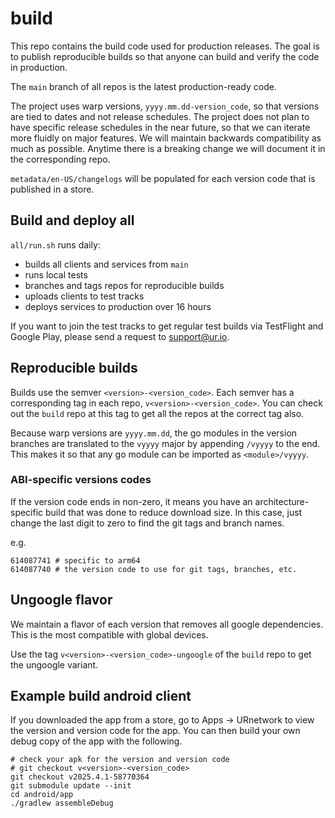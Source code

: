 # build

This repo contains the build code used for production releases. The goal is to publish reproducible builds so that anyone can build and verify the code in production.

The `main` branch of all repos is the latest production-ready code.

The project uses warp versions, `yyyy.mm.dd-version_code`, so that versions are tied to dates and not release schedules. The project does not plan to have specific release schedules in the near future, so that we can iterate more fluidly on major features. We will maintain backwards compatibility as much as possible. Anytime there is a breaking change we will document it in the corresponding repo.

`metadata/en-US/changelogs` will be populated for each version code that is published in a store.


## Build and deploy all

`all/run.sh` runs daily:
- builds all clients and services from `main`
- runs local tests
- branches and tags repos for reproducible builds
- uploads clients to test tracks
- deploys services to production over 16 hours

If you want to join the test tracks to get regular test builds via TestFlight and Google Play, please send a request to <support@ur.io>.


## Reproducible builds

Builds use the semver `<version>-<version_code>`. Each semver has a corresponding tag in each repo, `v<version>-<version_code>`. You can check out the `build` repo at this tag to get all the repos at the correct tag also.

Because warp versions are `yyyy.mm.dd`, the go modules in the version branches are translated to the `vyyyy` major by appending `/vyyyy` to the end. This makes it so that any go module can be imported as `<module>/vyyyy`.

### ABI-specific versions codes

If the version code ends in non-zero, it means you have an architecture-specific build that was done to reduce download size. In this case, just change the last digit to zero to find the git tags and branch names. 

e.g.

```
614087741 # specific to arm64
614087740 # the version code to use for git tags, branches, etc.
``` 


## Ungoogle flavor

We maintain a flavor of each version that removes all google dependencies. This is the most compatible with global devices.

Use the tag `v<version>-<version_code>-ungoogle` of the `build` repo to get the ungoogle variant.


## Example build android client

If you downloaded the app from a store, go to Apps -> URnetwork to view the version and version code for the app. You can then build your own debug copy of the app with the following.

```
# check your apk for the version and version code
# git checkout v<version>-<version_code>
git checkout v2025.4.1-58770364
git submodule update --init
cd android/app
./gradlew assembleDebug
```




